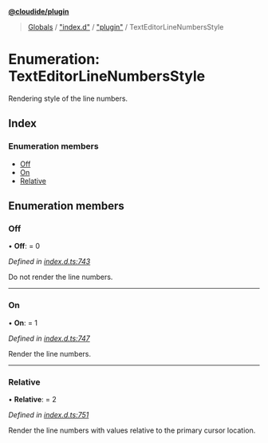 **[@cloudide/plugin](../README.md)**

> [Globals](../README.md) / ["index.d"](../modules/_index_d_.md) / ["plugin"](../modules/_index_d_._plugin_.md) / TextEditorLineNumbersStyle

# Enumeration: TextEditorLineNumbersStyle

Rendering style of the line numbers.

## Index

### Enumeration members

* [Off](_index_d_._plugin_.texteditorlinenumbersstyle.md#off)
* [On](_index_d_._plugin_.texteditorlinenumbersstyle.md#on)
* [Relative](_index_d_._plugin_.texteditorlinenumbersstyle.md#relative)

## Enumeration members

### Off

•  **Off**:  = 0

*Defined in [index.d.ts:743](https://github.com/shuyaqian/cloudide-plugin-api/blob/57a3a2a/index.d.ts#L743)*

Do not render the line numbers.

___

### On

•  **On**:  = 1

*Defined in [index.d.ts:747](https://github.com/shuyaqian/cloudide-plugin-api/blob/57a3a2a/index.d.ts#L747)*

Render the line numbers.

___

### Relative

•  **Relative**:  = 2

*Defined in [index.d.ts:751](https://github.com/shuyaqian/cloudide-plugin-api/blob/57a3a2a/index.d.ts#L751)*

Render the line numbers with values relative to the primary cursor location.
